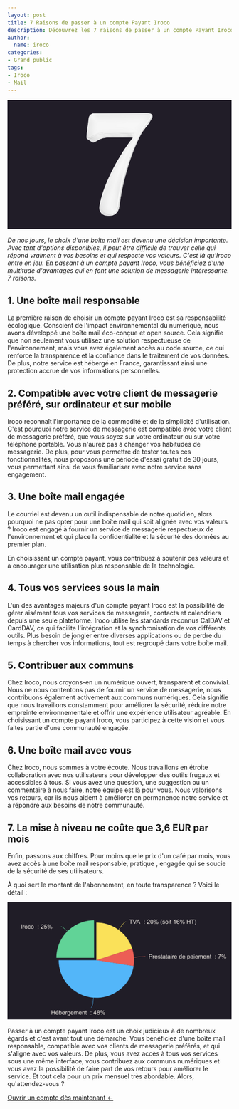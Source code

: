 ```yaml
---
layout: post
title: 7 Raisons de passer à un compte Payant Iroco 
description: Découvrez les 7 raisons de passer à un compte Payant Iroco. Profitez d'avantages exclusifs dès maintenant ! 
author:
  name: iroco
categories:
- Grand public
tags:
- Iroco
- Mail
---
```

![Illustration de l'article avec le chiffre 7](/images/raisons-iroco/7.png)

*De nos jours, le choix d'une boîte mail est devenu une décision importante. Avec tant d'options disponibles, il peut être difficile de trouver celle qui répond vraiment à vos besoins et qui respecte vos valeurs. C'est là qu'Iroco entre en jeu. En passant à un compte payant Iroco, vous bénéficiez d'une multitude d'avantages qui en font une solution de messagerie intéressante. 7 raisons.*

## 1. Une boîte mail responsable

La première raison de choisir un compte payant Iroco est sa responsabilité écologique. Conscient de l'impact environnemental du numérique, nous avons développé une boîte mail éco-conçue et open source. Cela signifie que non seulement vous utilisez une solution respectueuse de l'environnement, mais vous avez également accès au code source, ce qui renforce la transparence et la confiance dans le traitement de vos données. De plus, notre service est hébergé en France, garantissant ainsi une protection accrue de vos informations personnelles.

## 2. Compatible avec votre client de messagerie préféré, sur ordinateur et sur mobile

Iroco reconnaît l'importance de la commodité et de la simplicité d'utilisation. C'est pourquoi notre service de messagerie est compatible avec votre client de messagerie préféré, que vous soyez sur votre ordinateur ou sur votre téléphone portable. Vous n'aurez pas à changer vos habitudes de messagerie. De plus, pour vous permettre de tester toutes ces fonctionnalités, nous proposons une période d'essai gratuit de 30 jours, vous permettant ainsi de vous familiariser avec notre service sans engagement.

## 3. Une boîte mail engagée

Le courriel est devenu un outil indispensable de notre quotidien, alors pourquoi ne pas opter pour une boîte mail qui soit alignée avec vos valeurs ? Iroco est engagé à fournir un service de messagerie respectueux de l'environnement et qui place la confidentialité et la sécurité des données au premier plan. 

En choisissant un compte payant, vous contribuez à soutenir ces valeurs et à encourager une utilisation plus responsable de la technologie.

## 4. Tous vos services sous la main

L'un des avantages majeurs d'un compte payant Iroco est la possibilité de gérer aisément tous vos services de messagerie, contacts et calendriers depuis une seule plateforme. Iroco utilise les standards reconnus CalDAV et CardDAV, ce qui facilite l'intégration et la synchronisation de vos différents outils. Plus besoin de jongler entre diverses applications ou de perdre du temps à chercher vos informations, tout est regroupé dans votre boîte mail.

## 5. Contribuer aux communs

Chez Iroco, nous croyons-en un numérique ouvert, transparent et convivial. Nous ne nous contentons pas de fournir un service de messagerie, nous contribuons également activement aux communs numériques. Cela signifie que nous travaillons constamment pour améliorer la sécurité, réduire notre empreinte environnementale et offrir une expérience utilisateur agréable. En choisissant un compte payant Iroco, vous participez à cette vision et vous faites partie d'une communauté engagée.

## 6. Une boîte mail avec vous

Chez Iroco, nous sommes à votre écoute. Nous travaillons en étroite collaboration avec nos utilisateurs pour développer des outils frugaux et accessibles à tous. Si vous avez une question, une suggestion ou un commentaire à nous faire, notre équipe est là pour vous. Nous valorisons vos retours, car ils nous aident à améliorer en permanence notre service et à répondre aux besoins de notre communauté.

## 7. La mise à niveau ne coûte que 3,6 EUR par mois

Enfin, passons aux chiffres. Pour moins que le prix d'un café par mois, vous avez accès à une boîte mail responsable, pratique , engagée qui se soucie de la sécurité de ses utilisateurs. 

À quoi sert le montant de l'abonnement, en toute transparence ? Voici le détail : 

![Illustration de l'article avec le chiffre 7](/images/raisons-iroco/fonctionnement-iroco.png)

Passer à un compte payant Iroco est un choix judicieux à de nombreux égards et c'est avant tout une démarche. Vous bénéficiez d'une boîte mail responsable, compatible avec vos clients de messagerie préférés, et qui s'aligne avec vos valeurs. De plus, vous avez accès à tous vos services sous une même interface, vous contribuez aux communs numériques et vous avez la possibilité de faire part de vos retours pour améliorer le service. Et tout cela pour un prix mensuel très abordable. 
Alors, qu'attendez-vous ? 

[Ouvrir un compte dès maintenant <-](https://app.iroco.co/signup)
